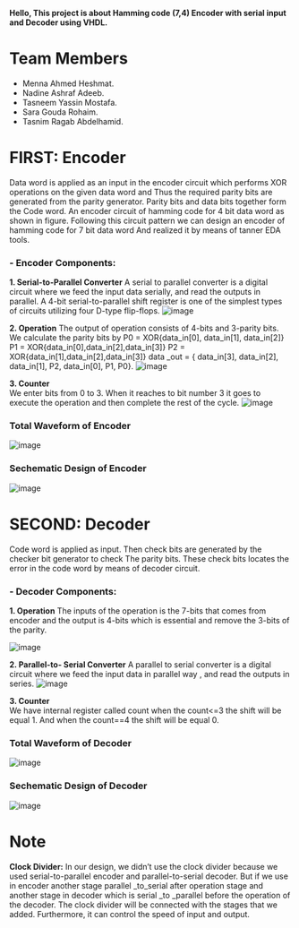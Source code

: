 **Hello, This project is about Hamming code (7,4) Encoder with serial input and Decoder using VHDL.**
# Team Members

 -  Menna Ahmed Heshmat.
 -  Nadine Ashraf Adeeb.
 -  Tasneem Yassin Mostafa.
 -  Sara Gouda Rohaim.
 -  Tasnim Ragab Abdelhamid.
# FIRST: Encoder

Data word is applied as an input in the encoder circuit which performs XOR operations on the given data word and 
Thus the required parity bits are generated from the parity generator. Parity bits and data bits together form the 
Code word. An encoder circuit of hamming code for 4 bit data word as shown in figure.
Following this circuit pattern we can design an encoder of hamming code for 7 bit data word
And realized it by means of tanner EDA tools.

### - Encoder Components:

   **1. Serial-to-Parallel Converter**
A serial to parallel converter is a digital circuit where we feed the input data serially, and read the outputs in parallel. A 4-bit serial-to-parallel shift register is one of the simplest types of circuits utilizing four D-type flip-flops.
![image](https://user-images.githubusercontent.com/91349300/153708676-9cc127b9-95b5-4f43-9641-ca1a24f3f414.png) 

   **2. Operation**
The output of operation  consists of 4-bits and  3-parity bits. We calculate the parity bits by P0 = XOR{data_in[0], data_in[1], data_in[2]}
                     P1 = XOR{data_in[0],data_in[2],data_in[3]}
                     P2 = XOR{data_in[1],data_in[2],data_in[3]}
             data _out = { data_in[3], data_in[2], data_in[1], P2, data_in[0], P1, P0}.
![image](https://user-images.githubusercontent.com/91349300/153708796-a2d8e1e9-ecd8-4e20-afdb-4e57d68f0303.png)


  **3. Counter**                                                                                                    
We enter bits from 0 to 3. When it reaches to bit number 3 it goes to execute the operation and then complete the rest of the cycle.
![image](https://user-images.githubusercontent.com/91349300/153708820-610e55ac-12f5-4eb4-a559-76b14a1de8ab.png)

### Total Waveform of Encoder
![image](https://user-images.githubusercontent.com/91349300/153708849-b7c12c13-b289-4d4b-85cb-c04256b756d7.png)
### Sechematic Design of Encoder
![image](https://user-images.githubusercontent.com/91349300/153708861-ac45e7e5-da4f-464d-8173-b54bf300a31a.png)

# SECOND: Decoder

Code word is applied as input. Then check bits are generated by the checker bit generator to check
The parity bits. These check bits locates the error in the code word by means of decoder circuit.

### - Decoder Components:

   **1. Operation**
The inputs of the operation is the 7-bits that comes from encoder and the output is 4-bits which is essential and remove the 3-bits of the parity.

![image](https://user-images.githubusercontent.com/91349300/153708878-fa85559f-d099-4dee-a37e-532bd1dc8932.png)

   **2. Parallel-to- Serial Converter**
A parallel to serial converter is a digital circuit where we feed the input data in parallel way , and read the outputs in series. 
![image](https://user-images.githubusercontent.com/91349300/153708866-19772a74-a150-446e-9bc4-28951e9d33e7.png)

   **3. Counter**  
We have internal register called count when the count<=3 the shift will be equal 1. And when the count==4 the shift will be equal 0.
### Total Waveform of Decoder
![image](https://user-images.githubusercontent.com/91349300/153708903-a60791f0-5ca1-43fe-83cf-36a179dfb909.png)
### Sechematic Design of Decoder
![image](https://user-images.githubusercontent.com/91349300/153708913-660c41ee-152f-4072-a46d-eb08ee3812ef.png)
#   Note
**Clock Divider:**
In our design, we didn’t use the clock divider because we used serial-to-parallel encoder and parallel-to-serial decoder. But if we use in encoder another stage parallel _to_serial after operation stage and another stage in decoder which is serial _to _parallel before the operation of the decoder. The clock divider will be connected with the stages that we added. Furthermore, it can control the speed of input and output.



 





